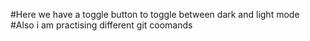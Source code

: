 #Here we have a toggle button to toggle between dark and light mode
#Also i am  practising different git coomands
